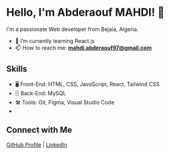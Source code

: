 # Hello, I'm Abderaouf MAHDI! 👋

I'm a passionate Web developer from Bejaia, Algeria. 

- 🌱 I’m currently learning React.js
- 📫 How to reach me: **mahdi.abderaouf97@gmail.com**

## Skills
- 🖥️ Front-End: HTML, CSS, JavaScript, React, Tailwind CSS
- 🗄️ Back-End: MySQL
- 🛠 Tools: Git, Figma, Visual Studio Code
- 
## Connect with Me
[GitHub Profile](https://github.com/Raouf404) | [LinkedIn]([#](https://www.linkedin.com/in/abderaouf-mahdi-8b68a1291/))

